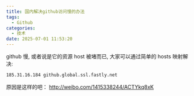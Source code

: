 ```yaml
---
title: 国内解决github访问慢的办法
tags:
  - Github
categories:
  - 技术
date: 2025-07-01 11:53:20
---
```


github 慢, 或者说是它的资源 host 被堵而已, 大家可以通过简单的 hosts 映射解决:

```bash
185.31.16.184 github.global.ssl.fastly.net
```

原因是这样的吧： http://weibo.com/1415338244/ACTYkq8xK


